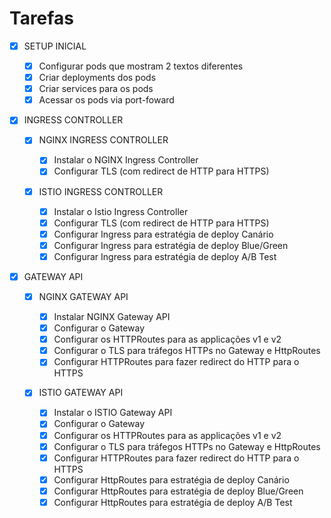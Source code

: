 # Tarefas

- [x] SETUP INICIAL

  - [x] Configurar pods que mostram 2 textos diferentes
  - [x] Criar deployments dos pods
  - [x] Criar services para os pods
  - [x] Acessar os pods via port-foward

- [x] INGRESS CONTROLLER

  - [x] NGINX INGRESS CONTROLLER

    - [x] Instalar o NGINX Ingress Controller
    - [x] Configurar TLS (com redirect de HTTP para HTTPS)

  - [x] ISTIO INGRESS CONTROLLER

    - [x] Instalar o Istio Ingress Controller
    - [x] Configurar TLS (com redirect de HTTP para HTTPS)
    - [x] Configurar Ingress para estratégia de deploy Canário
    - [x] Configurar Ingress para estratégia de deploy Blue/Green
    - [x] Configurar Ingress para estratégia de deploy A/B Test

- [x] GATEWAY API

  - [x] NGINX GATEWAY API

    - [x] Instalar NGINX Gateway API
    - [x] Configurar o Gateway
    - [x] Configurar os HTTPRoutes para as applicações v1 e v2
    - [x] Configurar o TLS para tráfegos HTTPs no Gateway e HttpRoutes
    - [x] Configurar HTTPRoutes para fazer redirect do HTTP para o HTTPS

  - [x] ISTIO GATEWAY API

    - [x] Instalar o ISTIO Gateway API
    - [x] Configurar o Gateway
    - [x] Configurar os HTTPRoutes para as applicações v1 e v2
    - [x] Configurar o TLS para tráfegos HTTPs no Gateway e HttpRoutes
    - [x] Configurar HTTPRoutes para fazer redirect do HTTP para o HTTPS
    - [x] Configurar HttpRoutes para estratégia de deploy Canário
    - [x] Configurar HttpRoutes para estratégia de deploy Blue/Green
    - [x] Configurar HttpRoutes para estratégia de deploy A/B Test
